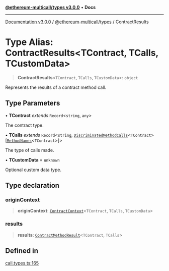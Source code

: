 [**@ethereum-multicall/types v3.0.0**](../README.md) • **Docs**

***

[Documentation v3.0.0](../../../packages.md) / [@ethereum-multicall/types](../README.md) / ContractResults

# Type Alias: ContractResults\<TContract, TCalls, TCustomData\>

> **ContractResults**\<`TContract`, `TCalls`, `TCustomData`\>: `object`

Represents the results of a contract method call.

## Type Parameters

• **TContract** *extends* `Record`\<`string`, `any`\>

The contract type.

• **TCalls** *extends* `Record`\<`string`, [`DiscriminatedMethodCalls`](DiscriminatedMethodCalls.md)\<`TContract`\>\[[`MethodNames`](MethodNames.md)\<`TContract`\>\]\>

The type of calls made.

• **TCustomData** = `unknown`

Optional custom data type.

## Type declaration

### originContext

> **originContext**: [`ContractContext`](ContractContext.md)\<`TContract`, `TCalls`, `TCustomData`\>

### results

> **results**: [`ContractMethodResult`](ContractMethodResult.md)\<`TContract`, `TCalls`\>

## Defined in

[call.types.ts:165](https://github.com/niZmosis/ethereum-multicall/blob/759805f36c7ddb05e5fad0eb8478dcf22871af59/packages/types/src/call.types.ts#L165)
